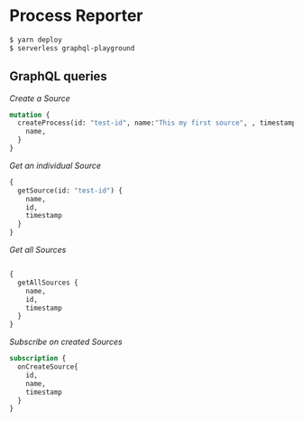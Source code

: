 # Process Reporter

```bash
$ yarn deploy
$ serverless graphql-playground
```

## GraphQL queries

*Create a Source*
```graphql
mutation {
  createProcess(id: "test-id", name:"This my first source", , timestamp: 1556307929337){
    name,
  }
}
```

*Get an individual Source*
```graphql
{
  getSource(id: "test-id") {
    name,
    id,
    timestamp
  }
}
```

*Get all Sources*
```graphql

{
  getAllSources {
    name,
    id,
    timestamp
  }
}
```

*Subscribe on created Sources*
```graphql
subscription {
  onCreateSource{
    id,
    name,
    timestamp
  }
}
```
